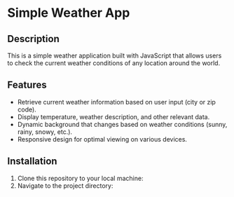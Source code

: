 # Simple Weather App

## Description
This is a simple weather application built with JavaScript that allows users to check the current weather conditions of any location around the world.

## Features
- Retrieve current weather information based on user input (city or zip code).
- Display temperature, weather description, and other relevant data.
- Dynamic background that changes based on weather conditions (sunny, rainy, snowy, etc.).
- Responsive design for optimal viewing on various devices.

## Installation
1. Clone this repository to your local machine:
2. Navigate to the project directory:



